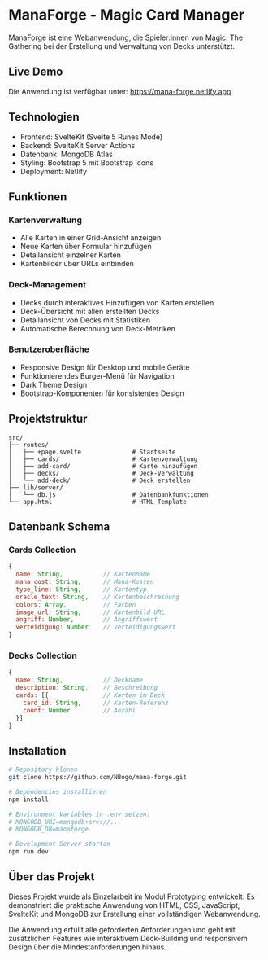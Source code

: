 # ManaForge - Magic Card Manager

ManaForge ist eine Webanwendung, die Spieler:innen von Magic: The Gathering bei der Erstellung und Verwaltung von Decks unterstützt.

## Live Demo

Die Anwendung ist verfügbar unter: https://mana-forge.netlify.app

## Technologien

- Frontend: SvelteKit (Svelte 5 Runes Mode)
- Backend: SvelteKit Server Actions  
- Datenbank: MongoDB Atlas
- Styling: Bootstrap 5 mit Bootstrap Icons
- Deployment: Netlify

## Funktionen

### Kartenverwaltung
- Alle Karten in einer Grid-Ansicht anzeigen
- Neue Karten über Formular hinzufügen
- Detailansicht einzelner Karten
- Kartenbilder über URLs einbinden

### Deck-Management
- Decks durch interaktives Hinzufügen von Karten erstellen
- Deck-Übersicht mit allen erstellten Decks
- Detailansicht von Decks mit Statistiken
- Automatische Berechnung von Deck-Metriken

### Benutzeroberfläche
- Responsive Design für Desktop und mobile Geräte
- Funktionierendes Burger-Menü für Navigation
- Dark Theme Design
- Bootstrap-Komponenten für konsistentes Design

## Projektstruktur

```
src/
├── routes/
│   ├── +page.svelte              # Startseite
│   ├── cards/                    # Kartenverwaltung
│   ├── add-card/                 # Karte hinzufügen
│   ├── decks/                    # Deck-Verwaltung
│   └── add-deck/                 # Deck erstellen
├── lib/server/
│   └── db.js                     # Datenbankfunktionen
└── app.html                      # HTML Template
```

## Datenbank Schema

### Cards Collection
```javascript
{
  name: String,           // Kartenname
  mana_cost: String,      // Mana-Kosten
  type_line: String,      // Kartentyp
  oracle_text: String,    // Kartenbeschreibung
  colors: Array,          // Farben
  image_url: String,      // Kartenbild URL
  angriff: Number,        // Angriffswert
  verteidigung: Number    // Verteidigungswert
}
```

### Decks Collection
```javascript
{
  name: String,           // Deckname
  description: String,    // Beschreibung
  cards: [{               // Karten im Deck
    card_id: String,      // Karten-Referenz
    count: Number         // Anzahl
  }]
}
```

## Installation

```bash
# Repository klonen
git clone https://github.com/NBogo/mana-forge.git

# Dependencies installieren
npm install

# Environment Variables in .env setzen:
# MONGODB_URI=mongodb+srv://...
# MONGODB_DB=manaforge

# Development Server starten
npm run dev
```

## Über das Projekt

Dieses Projekt wurde als Einzelarbeit im Modul Prototyping entwickelt. Es demonstriert die praktische Anwendung von HTML, CSS, JavaScript, SvelteKit und MongoDB zur Erstellung einer vollständigen Webanwendung.

Die Anwendung erfüllt alle geforderten Anforderungen und geht mit zusätzlichen Features wie interaktivem Deck-Building und responsivem Design über die Mindestanforderungen hinaus.